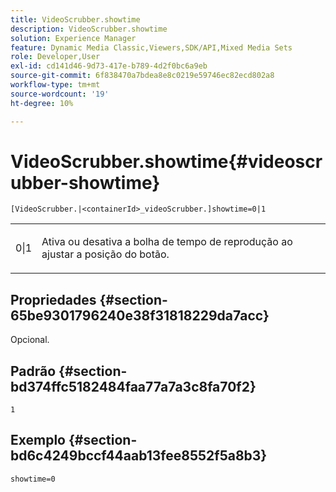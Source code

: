 ```yaml
---
title: VideoScrubber.showtime
description: VideoScrubber.showtime
solution: Experience Manager
feature: Dynamic Media Classic,Viewers,SDK/API,Mixed Media Sets
role: Developer,User
exl-id: cd141d46-9d73-417e-b789-4d2f0bc6a9eb
source-git-commit: 6f838470a7bdea8e8c0219e59746ec82ecd802a8
workflow-type: tm+mt
source-wordcount: '19'
ht-degree: 10%

---
```


# VideoScrubber.showtime{#videoscrubber-showtime}

`[VideoScrubber.|<containerId>_videoScrubber.]showtime=0|1`

<table id="table_6E9ED752CF1E4B7F97F857EB049B7EAC"> 
 <tbody> 
  <tr> 
   <td colname="col1"> <p> <span class="codeph"> 0|1</span> </p> </td> 
   <td colname="col2"> <p> Ativa ou desativa a bolha de tempo de reprodução ao ajustar a posição do botão. </p> </td> 
  </tr> 
 </tbody> 
</table>

## Propriedades {#section-65be9301796240e38f31818229da7acc}

Opcional.

## Padrão {#section-bd374ffc5182484faa77a7a3c8fa70f2}

`1`

## Exemplo {#section-bd6c4249bccf44aab13fee8552f5a8b3}

`showtime=0`

